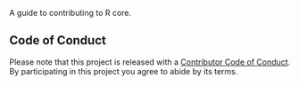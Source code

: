 A guide to contributing to R core.

## Code of Conduct

Please note that this project is released with a [Contributor Code of Conduct](https://github.com/hturner/PlackettLuce/blob/master/CONDUCT.md).
By participating in this project you agree to abide by its terms.
